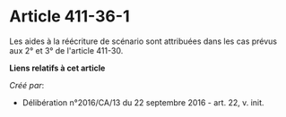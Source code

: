 # Article 411-36-1

Les aides à la réécriture de scénario sont attribuées dans les cas prévus aux 2° et 3° de l'article 411-30.

**Liens relatifs à cet article**

_Créé par_:

  - Délibération n°2016/CA/13 du 22 septembre 2016 - art. 22, v. init.

